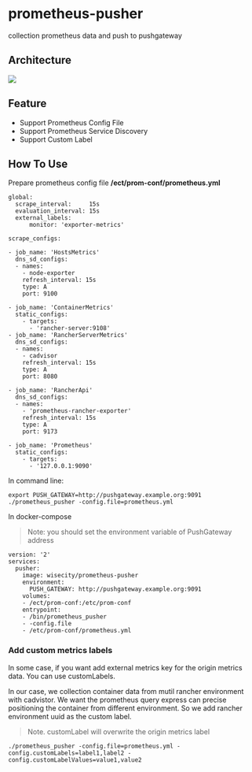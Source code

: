 # prometheus-pusher

collection prometheus data and push to pushgateway

## Architecture

![](http://7pn5d3.com1.z0.glb.clouddn.com/prometheus_pusher.png)

## Feature

* Support Prometheus Config File
* Support Prometheus Service Discovery
* Support Custom Label

## How To Use

Prepare prometheus config file **/ect/prom-conf/prometheus.yml**

```
global:                                                                         
  scrape_interval:     15s
  evaluation_interval: 15s
  external_labels:                                                              
      monitor: 'exporter-metrics'                                                
                                                                                
scrape_configs:

- job_name: 'HostsMetrics'
  dns_sd_configs:
  - names:
    - node-exporter
    refresh_interval: 15s
    type: A
    port: 9100

- job_name: 'ContainerMetrics'
  static_configs:
    - targets:
      - 'rancher-server:9108'
- job_name: 'RancherServerMetrics'
  dns_sd_configs:
  - names:
    - cadvisor
    refresh_interval: 15s
    type: A
    port: 8080

- job_name: 'RancherApi'
  dns_sd_configs:
  - names:
    - 'prometheus-rancher-exporter'
    refresh_interval: 15s
    type: A
    port: 9173

- job_name: 'Prometheus'
  static_configs:
    - targets:
      - '127.0.0.1:9090'

```

In command line:

```
export PUSH_GATEWAY=http://pushgateway.example.org:9091
./prometheus_pusher -config.file=prometheus.yml 
```

In docker-compose

> Note: you should set the environment variable of PushGateway address 

```
version: '2'
services:
  pusher:
    image: wisecity/prometheus-pusher
    environment:
      PUSH_GATEWAY: http://pushgateway.example.org:9091
    volumes:
    - /ect/prom-conf:/etc/prom-conf
    entrypoint:
    - /bin/prometheus_pusher
    - -config.file
    - /etc/prom-conf/prometheus.yml
```

### Add custom metrics labels

In some case, if you want add external metrics key for the origin metrics data. You can use customLabels.

In our case, we collection container data from mutil rancher environment with cadvistor. 
We want the prometheus query express can precise positioning the container from different environment. So we add rancher environment uuid as the custom label.

> Note. customLabel will overwrite the origin metrics label

```
./prometheus_pusher -config.file=prometheus.yml -config.customLabels=label1,label2 -config.customLabelValues=value1,value2
```
